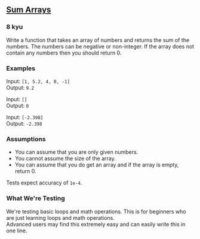 <h2><a href=https://www.codewars.com/kata/53dc54212259ed3d4f00071c/train/java target="_blank">Sum Arrays</a></h2><h3>8 kyu</h3><p>Write a function that takes an array of numbers and returns the sum of the numbers. The numbers can be negative or non-integer. If the array does not contain any numbers then you should return 0.</p><h3 id="examples">Examples</h3><p>Input: <code>[1, 5.2, 4, 0, -1]</code><br>Output: <code>9.2</code></p><p>Input: <code>[]</code><br>Output: <code>0</code></p><p>Input: <code>[-2.398]</code><br>Output: <code>-2.398</code></p><h3 id="assumptions">Assumptions</h3><ul><li>You can assume that you are only given numbers.</li><li>You cannot assume the size of the array.</li><li>You can assume that you do get an array and if the array is empty, return 0.</li></ul><p>Tests expect accuracy of <code>1e-4</code>.</p><h3 id="what-were-testing">What We're Testing</h3><p>We're testing basic loops and math operations. This is for beginners who are just learning loops and math operations.<br>Advanced users may find this extremely easy and can easily write this in one line.</p>
